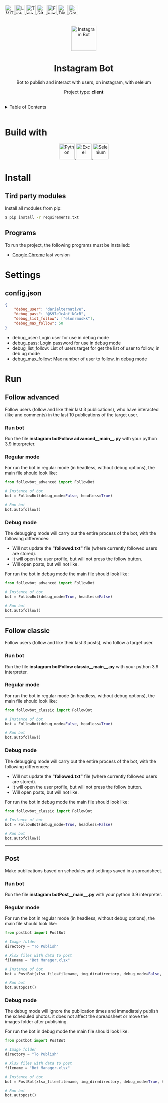 <div><a href='https://github.com/darideveloper/instagram-bot/blob/master/LICENSE' target='_blank'>
            <img src='https://img.shields.io/github/license/darideveloper/instagram-bot.svg?style=for-the-badge' alt='MIT License' height='30px'/>
        </a><a href='https://www.linkedin.com/in/francisco-dari-hernandez-6456b6181/' target='_blank'>
                <img src='https://img.shields.io/static/v1?style=for-the-badge&message=LinkedIn&color=0A66C2&logo=LinkedIn&logoColor=FFFFFF&label=' alt='Linkedin' height='30px'/>
            </a><a href='https://t.me/darideveloper' target='_blank'>
                <img src='https://img.shields.io/static/v1?style=for-the-badge&message=Telegram&color=26A5E4&logo=Telegram&logoColor=FFFFFF&label=' alt='Telegram' height='30px'/>
            </a><a href='https://github.com/darideveloper' target='_blank'>
                <img src='https://img.shields.io/static/v1?style=for-the-badge&message=GitHub&color=181717&logo=GitHub&logoColor=FFFFFF&label=' alt='Github' height='30px'/>
            </a><a href='https://www.fiverr.com/darideveloper?up_rollout=true' target='_blank'>
                <img src='https://img.shields.io/static/v1?style=for-the-badge&message=Fiverr&color=222222&logo=Fiverr&logoColor=1DBF73&label=' alt='Fiverr' height='30px'/>
            </a><a href='https://discord.com/users/992019836811083826' target='_blank'>
                <img src='https://img.shields.io/static/v1?style=for-the-badge&message=Discord&color=5865F2&logo=Discord&logoColor=FFFFFF&label=' alt='Discord' height='30px'/>
            </a><a href='mailto:darideveloper@gmail.com?subject=Hello Dari Developer' target='_blank'>
                <img src='https://img.shields.io/static/v1?style=for-the-badge&message=Gmail&color=EA4335&logo=Gmail&logoColor=FFFFFF&label=' alt='Gmail' height='30px'/>
            </a></div><div align='center'><br><br><img src='https://github.com/darideveloper/instagram-bot/blob/master/logo.png?raw=true' alt='Instagram Bot' height='80px'/>

# Instagram Bot

Bot to publish and interact with users, on instagram, with seleium

Project type: **client**

</div><br><details>
            <summary>Table of Contents</summary>
            <ol>
<li><a href='#buildwith'>Build With</a></li>
<li><a href='#media'>Media</a></li>
<li><a href='#install'>Install</a></li>
<li><a href='#settings'>Settings</a></li>
<li><a href='#run'>Run</a></li></ol>
        </details><br>

# Build with

<div align='center'><a href='https://www.python.org/' target='_blank'> <img src='https://cdn.svgporn.com/logos/python.svg' alt='Python' title='Python' height='50px'/> </a><a href='https://www.microsoft.com/es-mx/microsoft-365/excel/?rtc=1' target='_blank'> <img src='https://upload.wikimedia.org/wikipedia/commons/thumb/3/34/Microsoft_Office_Excel_%282019%E2%80%93present%29.svg/2203px-Microsoft_Office_Excel_%282019%E2%80%93present%29.svg.png' alt='Excel' title='Excel' height='50px'/> </a><a href='https://www.selenium.dev/' target='_blank'> <img src='https://cdn.svgporn.com/logos/selenium.svg' alt='Selenium' title='Selenium' height='50px'/> </a></div>

# Install

## Tird party modules

Install all modules from pip: 

``` bash
$ pip install -r requirements.txt
```

## Programs

To run the project, the following programs must be installed:: 

* [Google Chrome](https://www.google.com/intl/es/chrome) last version

# Settings

## config.json

``` json
{
    "debug_user": "darialternative",
    "debug_pass": "@&97eJcAnf!NG>B",
    "debug_list_follow": ["elonrmuskk"],
    "debug_max_follow": 50
}
```

* debug_user: Login user for use in debug mode
* debug_pass: Login password for use in debug mode
* debug_list_follow: List of users target for get the list of user to follow, in deb ug mode
* debug_max_follow: Max number of user to follow, in debug mode

# Run

## Follow advanced
Follow users (follow and like their last 3 publications), who have interacted (like and comments) in the last 10 publications of the target user.

### Run bot
Run the file **instagram botFollow advanced__main__.py** with your python 3.9 interpreter.

### Regular mode
For run the bot in regular mode (in headless, without debug options), the main file should look like: 

``` python
from followbot_advanced import FollowBot

# Instance of bot
bot = FollowBot(debug_mode=False, headless=True)

# Run bot
bot.autofollow()
```

### Debug mode
The debugging mode will carry out the entire process of the bot, with the following differences:
* Will not update the **"followed.txt"** file (where currently followed users are stored).
* It will open the user profile, but will not press the follow button.
* Will open posts, but will not like.

For run the bot in debug mode the main file should look like: 

``` python
from followbot_advanced import FollowBot

# Instance of bot
bot = FollowBot(debug_mode=True, headless=False)

# Run bot
bot.autofollow()
```

---

## Follow classic
Follow users (follow and like their last 3 posts), who follow a target user.

### Run bot
Run the file **instagram botFollow classic__main__.py** with your python 3.9 interpreter.

### Regular mode
For run the bot in regular mode (in headless, without debug options), the main file should look like: 

``` python
from followbot_classic import FollowBot

# Instance of bot
bot = FollowBot(debug_mode=False, headless=True)

# Run bot
bot.autofollow()
```

### Debug mode
The debugging mode will carry out the entire process of the bot, with the following differences:
* Will not update the **"followed.txt"** file (where currently followed users are stored).
* It will open the user profile, but will not press the follow button.
* Will open posts, but will not like.

For run the bot in debug mode the main file should look like: 

``` python
from followbot_classic import FollowBot

# Instance of bot
bot = FollowBot(debug_mode=True, headless=False)

# Run bot
bot.autofollow()
```

---

## Post
Make publications based on schedules and settings saved in a spreadsheet.

### Run bot
Run the file **instagram botPost__main__.py** with your python 3.9 interpreter.

### Regular mode
For run the bot in regular mode (in headless, without debug options), the main file should look like: 

``` python
from postbot import PostBot

# Image folder
directory = "To Publish" 

# Xlsx files with data to post
filename = "Bot Manager.xlsx"

# Instance of bot
bot = PostBot(xlsx_file=filename, img_dir=directory, debug_mode=False, headless=True)

# Run bot
bot.autopost()

```

### Debug mode
The debug mode will ignore the publication times and immediately publish the scheduled photos.
it does not affect the spreadsheet or move the images folder after publishing.

For run the bot in debug mode the main file should look like: 

``` python
from postbot import PostBot

# Image folder
directory = "To Publish" 

# Xlsx files with data to post
filename = "Bot Manager.xlsx"

# Instance of bot
bot = PostBot(xlsx_file=filename, img_dir=directory, debug_mode=True, headless=False)

# Run bot
bot.autopost()

```

